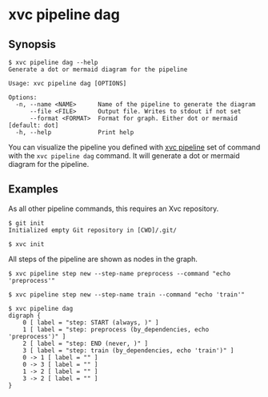 # xvc pipeline dag

## Synopsis

```console
$ xvc pipeline dag --help
Generate a dot or mermaid diagram for the pipeline

Usage: xvc pipeline dag [OPTIONS]

Options:
  -n, --name <NAME>      Name of the pipeline to generate the diagram
      --file <FILE>      Output file. Writes to stdout if not set
      --format <FORMAT>  Format for graph. Either dot or mermaid [default: dot]
  -h, --help             Print help

```

You can visualize the pipeline you defined with [xvc pipeline](/ref/xvc-pipeline/) set of command with the `xvc pipeline
dag` command. It will generate a dot or mermaid diagram for the pipeline.

## Examples

As all other pipeline commands, this requires an Xvc repository.

```console
$ git init
Initialized empty Git repository in [CWD]/.git/

$ xvc init
```

All steps of the pipeline are shown as nodes in the graph.

```console
$ xvc pipeline step new --step-name preprocess --command "echo 'preprocess'"

$ xvc pipeline step new --step-name train --command "echo 'train'"

```

```console
$ xvc pipeline dag
digraph {
    0 [ label = "step: START (always, )" ]
    1 [ label = "step: preprocess (by_dependencies, echo 'preprocess')" ]
    2 [ label = "step: END (never, )" ]
    3 [ label = "step: train (by_dependencies, echo 'train')" ]
    0 -> 1 [ label = "" ]
    0 -> 3 [ label = "" ]
    1 -> 2 [ label = "" ]
    3 -> 2 [ label = "" ]
}


```
